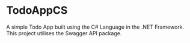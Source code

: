 # TodoAppCS
A simple Todo App built using the C# Language in the .NET Framework. This project utilises the Swagger API package.